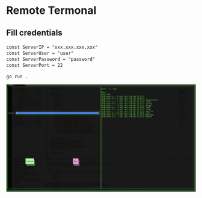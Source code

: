 # Remote Termonal


## Fill credentials
```
const ServerIP = "xxx.xxx.xxx.xxx"
const ServerUser = "user"
const ServerPassword = "password"
const ServerPort = 22
```

```
go run .
```

![example](./_img/HTerminalExample.png)
